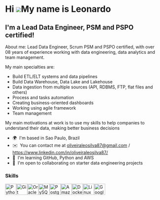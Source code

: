 Hi ![](https://user-images.githubusercontent.com/18350557/176309783-0785949b-9127-417c-8b55-ab5a4333674e.gif)My name is Leonardo
================================================================================================================================

I'm a Lead Data Engineer, PSM and PSPO certified!
------------------------------------

About me: Lead Data Engineer, Scrum PSM and PSPO certified, with over 08 years of experience working with data engineering, data analytics and team management.

My main specialties are:
  - Build ETL/ELT systems and data pipelines
  - Build Data Warehouse, Data Lake and Lakehouse
  - Data ingestion from multiple sources (API, RDBMS, FTP, flat files and others)
  - Process and tasks automation
  - Creating business-oriented dashboards
  - Working using agile framework
  - Team management


My main motivations at work is to use my skills to help companies to understand their data, making better business decisions


*   🌍  I'm based in Sao Paulo, Brazil
*   ✉️  You can contact me at [oliveiraleosilva87@gmail.com](mailto:oliveiraleosilva87@gmail.com) / https://www.linkedin.com/in/oliveiraleosilva87/
*   🧠  I'm learning GitHub, Python and AWS
*   🤝  I'm open to collaborating on starter data engineering projects


### Skills


<p align="left">
<a href="https://www.python.org/" target="_blank" rel="noreferrer"><img src="https://raw.githubusercontent.com/danielcranney/readme-generator/main/public/icons/skills/python-colored.svg" width="36" height="36" alt="Python" /></a><a href="https://git-scm.com/" target="_blank" rel="noreferrer"><img src="https://raw.githubusercontent.com/danielcranney/readme-generator/main/public/icons/skills/git-colored.svg" width="36" height="36" alt="Git" /></a><a href="https://www.oracle.com/uk/index.html" target="_blank" rel="noreferrer"><img src="https://raw.githubusercontent.com/danielcranney/readme-generator/main/public/icons/skills/oracle-colored.svg" width="36" height="36" alt="Oracle" /></a><a href="https://www.mysql.com/" target="_blank" rel="noreferrer"><img src="https://raw.githubusercontent.com/danielcranney/readme-generator/main/public/icons/skills/mysql-colored.svg" width="36" height="36" alt="MySQL" /></a><a href="https://www.postgresql.org/" target="_blank" rel="noreferrer"><img src="https://raw.githubusercontent.com/danielcranney/readme-generator/main/public/icons/skills/postgresql-colored.svg" width="36" height="36" alt="PostgreSQL" /></a><a href="https://aws.amazon.com" target="_blank" rel="noreferrer"><img src="https://raw.githubusercontent.com/danielcranney/readme-generator/main/public/icons/skills/aws-colored.svg" width="36" height="36" alt="Amazon Web Services" /></a><a href="https://www.docker.com/" target="_blank" rel="noreferrer"><img src="https://raw.githubusercontent.com/danielcranney/readme-generator/main/public/icons/skills/docker-colored.svg" width="36" height="36" alt="Docker" /></a><a href="https://www.linux.org" target="_blank" rel="noreferrer"><img src="https://raw.githubusercontent.com/danielcranney/readme-generator/main/public/icons/skills/linux-colored.svg" width="36" height="36" alt="Linux" /></a><a href="https://cloud.google.com/" target="_blank" rel="noreferrer"><img src="https://raw.githubusercontent.com/danielcranney/readme-generator/main/public/icons/skills/googlecloud-colored.svg" width="36" height="36" alt="Google Cloud" /></a>
                    </p>
                    
